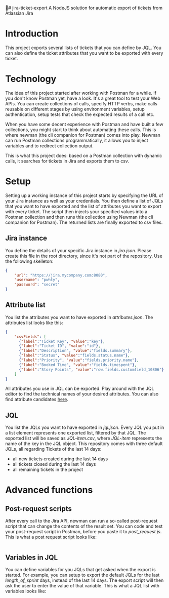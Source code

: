 # jira-ticket-export
A NodeJS solution for automatic export of tickets from Atlassian Jira

# Introduction 
This project exports several lists of tickets that you can define by JQL. You can also define the ticket attributes that you want to be exported with every ticket. 

# Technology
The idea of this project started after working with Postman for a while. If you don't know Postman yet, have a look. It's a great tool to test your Web APIs. You can create collections of calls, specify HTTP verbs, make calls reusable on different stages by using environment variables, setup authentication, setup tests that check the expected results of a call etc. 

When you have some decent experience with Postman and have built a few collections, you might start to think about automating these calls. This is where newman (the cli companion for Postman) comes into play. Newman can run Postman collections programmatically, it allows you to inject variables and to redirect collection output. 

This is what this project does: based on a Postman collection with dynamic calls, it searches for tickets in Jira and exports them to csv. 

# Setup
Setting up a working instance of this project starts by specifying the URL of your Jira instance as well as your credentials. You then define a list of JQLs that you want to have exported and the list of attributes you want to export with every  ticket. The script then injects your specified values into a Postman collection and then runs this collection using Newman (the cli companion for Postman). The returned lists are finally exported to csv files.

## Jira instance
You define the details of your specific Jira instance in _jira.json_. Please create this file in the root directory, since it's not part of the repository. Use the following skelleton: 

```json
{
    "url": "https://jira.mycompany.com:8080",
    "username": "pwhty",
    "password": "secret"
}
```

## Attribute list
You list the attributes you want to have exported in _attributes.json_. The attributes list looks like this: 

```json
{
    "csvFields": [
      {"label":"Ticket Key", "value":"key"},
      {"label":"Ticket ID", "value":"id"},
      {"label":"Description", "value":"fields.summary"},
      {"label":"Status", "value":"fields.status.name"},
      {"label":"Priority", "value":"fields.priority.name"},
      {"label":"Booked Time", "value":"fields.timespent"},
      {"label":"Story Points", "value":"row.fields.customfield_10806"}
    ]
}
```

All attributes you use in JQL can be exported. Play around with the JQL editor to find the technical names of your desired attributes. You can also find attribute candidates [here](https://confluence.atlassian.com/jirasoftwarecloud/advanced-searching-fields-reference-764478339.html).

## JQL
You list the JQLs you want to have exported in _jql.json_. Every JQL you put in a list element represents one exported list, filtered by that JQL. The exported list will be saved as _JQL-item.csv_, where _JQL-item_ represents the name of the key in the JQL object. This repository comes with three default JQLs, all regarding Tickets of the last 14 days: 
* all new tickets created during the last 14 days
* all tickets closed during the last 14 days
* all remaining tickets in the project 

# Advanced functions
## Post-request scripts
After every call to the Jira API, newman can run a so-called post-request script that can change the contents of the result set. You can code and test your post-request script in Postman, before you paste it to _post_request.js_. This is what a post request script looks like:

```javascript

```

## Variables in JQL
You can define variables for you JQLs that get asked when the export is started. For example, you can setup to export the default JQLs for the last _length_of_sprint_ days, instead of the last 14 days. The export script will then ask the user to enter the value of that variable. This is what a JQL list with variables looks like: 


